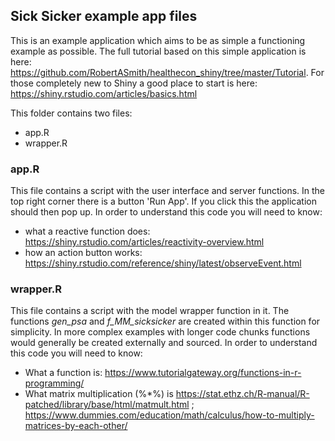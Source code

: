 ## Sick Sicker example app files 

This is an example application which aims to be as simple a functioning example as possible. The full tutorial based on this simple application is here: 
https://github.com/RobertASmith/healthecon_shiny/tree/master/Tutorial.
For those completely new to Shiny a good place to start is here: https://shiny.rstudio.com/articles/basics.html

This folder contains two files:
- app.R
- wrapper.R

### app.R
This file contains a script with the user interface and server functions. In the top right corner there is a button 'Run App'. If you click this the application should then pop up.
In order to understand this code you will need to know: 
- what a reactive function does: https://shiny.rstudio.com/articles/reactivity-overview.html
- how an action button works: https://shiny.rstudio.com/reference/shiny/latest/observeEvent.html

### wrapper.R
This file contains a script with the model wrapper function in it. The functions *gen_psa* and *f_MM_sicksicker* are created within this function for simplicity. In more complex examples with longer code chunks functions would generally be created externally and sourced.
In order to understand this code you will need to know: 
- What a function is: https://www.tutorialgateway.org/functions-in-r-programming/
- What matrix multiplication (%*%) is https://stat.ethz.ch/R-manual/R-patched/library/base/html/matmult.html ; https://www.dummies.com/education/math/calculus/how-to-multiply-matrices-by-each-other/






